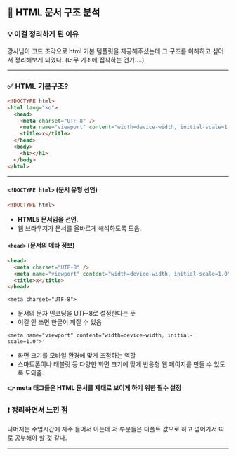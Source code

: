 ## 🚀 HTML 문서 구조 분석

### 💡 이걸 정리하게 된 이유

강사님이 코드 조각으로 html 기본 템플릿을 제공해주셨는데
그 구조를 이해하고 싶어서 정리해보게 되었다.
(너무 기초에 집착하는 건가....)

---

### ✅ HTML 기본구조?

```html
<!DOCTYPE html>
<html lang="ko">
  <head>
    <meta charset="UTF-8" />
    <meta name="viewport" content="width=device-width, initial-scale=1.0" />
    <title>x</title>
  </head>
  <body>
    <h1></h1>
  </body>
</html>
```

---

#### `<!DOCTYPE html>` (문서 유형 선언)

```html
<!DOCTYPE html>
```

- **HTML5 문서임을 선언**.
- 웹 브라우저가 문서를 올바르게 해석하도록 도움.

#### `<head>` (문서의 메타 정보)

```html
<head>
  <meta charset="UTF-8" />
  <meta name="viewport" content="width=device-width, initial-scale=1.0" />
  <title>x</title>
</head>
```

`<meta charset="UTF-8">`

- 문서의 문자 인코딩을 UTF-8로 설정한다는 뜻
- 이걸 안 쓰면 한글이 깨질 수 있음

`<meta name="viewport" content="width=device-width, initial-scale=1.0">'`

- 화면 크기를 모바일 환경에 맞게 조정하는 역할
- 스마트폰이나 태블릿 등 다양한 화면 크기에 맞게 반응형 웹 페이지를 만들 수 있도록 도와줌.

**👉 meta 태그들은 HTML 문서를 제대로 보이게 하기 위한 필수 설정**

### ❗ 정리하면서 느낀 점

나머지는 수업시간에 자주 들어서 아는데 저 부분들은 디폴트 값으로 하고 넘어가서 따로 공부해야 할 것 같다.

---

